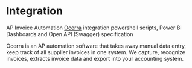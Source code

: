 # Integration
AP Invoice Automation [Ocerra](https://www.ocerra.com) integration powershell scripts, Power BI Dashboards and Open API (Swagger) specification 

Ocerra is an AP automation software that takes away manual data entry, keep track of all supplier invoices in one system. We capture, recognize invoices, extracts invoice data and export into your accounting system.
